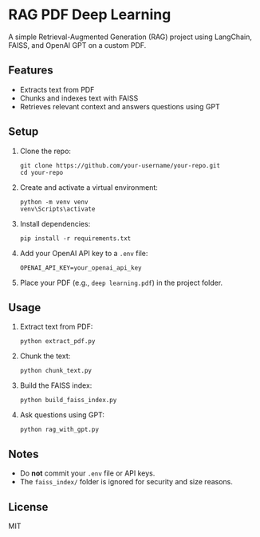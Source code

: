 # RAG PDF Deep Learning

A simple Retrieval-Augmented Generation (RAG) project using LangChain, FAISS, and OpenAI GPT on a custom PDF.

## Features
- Extracts text from PDF
- Chunks and indexes text with FAISS
- Retrieves relevant context and answers questions using GPT

## Setup

1. Clone the repo:
   ```
   git clone https://github.com/your-username/your-repo.git
   cd your-repo
   ```

2. Create and activate a virtual environment:
   ```
   python -m venv venv
   venv\Scripts\activate
   ```

3. Install dependencies:
   ```
   pip install -r requirements.txt
   ```

4. Add your OpenAI API key to a `.env` file:
   ```
   OPENAI_API_KEY=your_openai_api_key
   ```

5. Place your PDF (e.g., `deep learning.pdf`) in the project folder.

## Usage

1. Extract text from PDF:
   ```
   python extract_pdf.py
   ```

2. Chunk the text:
   ```
   python chunk_text.py
   ```

3. Build the FAISS index:
   ```
   python build_faiss_index.py
   ```

4. Ask questions using GPT:
   ```
   python rag_with_gpt.py
   ```

## Notes
- Do **not** commit your `.env` file or API keys.
- The `faiss_index/` folder is ignored for security and size reasons.

## License
MIT